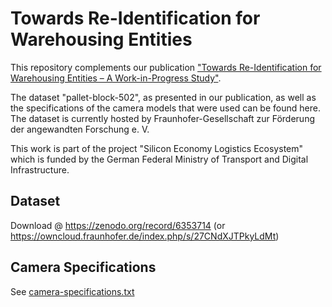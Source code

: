 # Towards Re-Identification for Warehousing Entities
This repository complements our publication ["Towards Re-Identification for Warehousing Entities – A Work-in-Progress Study"](https://ieeexplore.ieee.org/abstract/document/9613250).

The dataset "pallet-block-502", as presented in our publication, as well as the specifications of the camera models that were used can be found here. The dataset is currently hosted by Fraunhofer-Gesellschaft zur Förderung der angewandten Forschung e. V.

This work is part of the project "Silicon Economy Logistics Ecosystem" which is funded by the German Federal Ministry of Transport and Digital Infrastructure.

## Dataset
Download @ https://zenodo.org/record/6353714 (or https://owncloud.fraunhofer.de/index.php/s/27CNdXJTPkyLdMt)

## Camera Specifications
See [camera-specifications.txt](https://github.com/ChrsPi/Towards-Re-Identification-for-Warehousing-Entities/blob/main/camera-specifications.txt)
